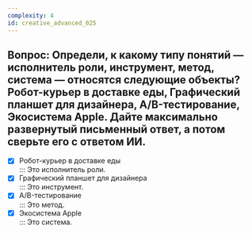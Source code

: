 ```yaml
---
complexity: 4
id: creative_advanced_025
---
```

## Вопрос: Определи, к какому типу понятий — исполнитель роли, инструмент, метод, система — относятся следующие объекты? Робот-курьер в доставке еды, Графический планшет для дизайнера, A/B-тестирование, Экосистема Apple. Дайте максимально развернутый письменный ответ, а потом сверьте его с ответом ИИ.

- [x] Робот-курьер в доставке еды  
  ::: Это исполнитель роли.  
- [x] Графический планшет для дизайнера  
  ::: Это инструмент.  
- [x] A/B-тестирование  
  ::: Это метод.  
- [x] Экосистема Apple  
  ::: Это система. 
